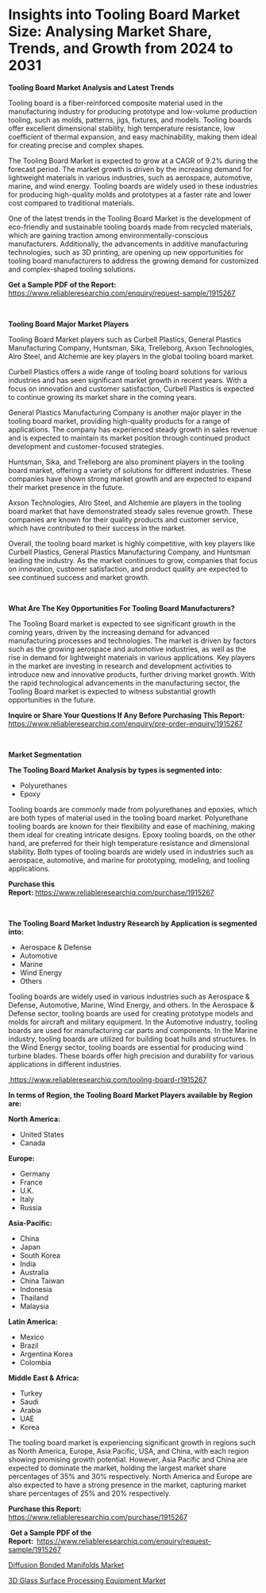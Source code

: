 <p><h1>Insights into Tooling Board Market Size: Analysing Market Share, Trends, and Growth from 2024 to 2031</h1></p><p><strong>Tooling Board Market Analysis and Latest Trends</strong></p>
<p><p>Tooling board is a fiber-reinforced composite material used in the manufacturing industry for producing prototype and low-volume production tooling, such as molds, patterns, jigs, fixtures, and models. Tooling boards offer excellent dimensional stability, high temperature resistance, low coefficient of thermal expansion, and easy machinability, making them ideal for creating precise and complex shapes.</p><p>The Tooling Board Market is expected to grow at a CAGR of 9.2% during the forecast period. The market growth is driven by the increasing demand for lightweight materials in various industries, such as aerospace, automotive, marine, and wind energy. Tooling boards are widely used in these industries for producing high-quality molds and prototypes at a faster rate and lower cost compared to traditional materials.</p><p>One of the latest trends in the Tooling Board Market is the development of eco-friendly and sustainable tooling boards made from recycled materials, which are gaining traction among environmentally-conscious manufacturers. Additionally, the advancements in additive manufacturing technologies, such as 3D printing, are opening up new opportunities for tooling board manufacturers to address the growing demand for customized and complex-shaped tooling solutions.</p></p>
<p><strong>Get a Sample PDF of the Report:&nbsp;</strong> <a href="https://www.reliableresearchiq.com/enquiry/request-sample/1915267">https://www.reliableresearchiq.com/enquiry/request-sample/1915267</a></p>
<p>&nbsp;</p>
<p><strong>Tooling Board Major Market Players</strong></p>
<p><p>Tooling Board Market players such as Curbell Plastics, General Plastics Manufacturing Company, Huntsman, Sika, Trelleborg, Axson Technologies, Alro Steel, and Alchemie are key players in the global tooling board market. </p><p>Curbell Plastics offers a wide range of tooling board solutions for various industries and has seen significant market growth in recent years. With a focus on innovation and customer satisfaction, Curbell Plastics is expected to continue growing its market share in the coming years.</p><p>General Plastics Manufacturing Company is another major player in the tooling board market, providing high-quality products for a range of applications. The company has experienced steady growth in sales revenue and is expected to maintain its market position through continued product development and customer-focused strategies.</p><p>Huntsman, Sika, and Trelleborg are also prominent players in the tooling board market, offering a variety of solutions for different industries. These companies have shown strong market growth and are expected to expand their market presence in the future.</p><p>Axson Technologies, Alro Steel, and Alchemie are players in the tooling board market that have demonstrated steady sales revenue growth. These companies are known for their quality products and customer service, which have contributed to their success in the market.</p><p>Overall, the tooling board market is highly competitive, with key players like Curbell Plastics, General Plastics Manufacturing Company, and Huntsman leading the industry. As the market continues to grow, companies that focus on innovation, customer satisfaction, and product quality are expected to see continued success and market growth.</p></p>
<p>&nbsp;</p>
<p><strong>What Are The Key Opportunities For Tooling Board Manufacturers?</strong></p>
<p><p>The Tooling Board market is expected to see significant growth in the coming years, driven by the increasing demand for advanced manufacturing processes and technologies. The market is driven by factors such as the growing aerospace and automotive industries, as well as the rise in demand for lightweight materials in various applications. Key players in the market are investing in research and development activities to introduce new and innovative products, further driving market growth. With the rapid technological advancements in the manufacturing sector, the Tooling Board market is expected to witness substantial growth opportunities in the future.</p></p>
<p><strong>Inquire or Share Your Questions If Any Before Purchasing This Report:</strong> <a href="https://www.reliableresearchiq.com/enquiry/pre-order-enquiry/1915267">https://www.reliableresearchiq.com/enquiry/pre-order-enquiry/1915267</a></p>
<p>&nbsp;</p>
<p><strong>Market Segmentation</strong></p>
<p><strong>The Tooling Board Market Analysis by types is segmented into:</strong></p>
<p><ul><li>Polyurethanes</li><li>Epoxy</li></ul></p>
<p><p>Tooling boards are commonly made from polyurethanes and epoxies, which are both types of material used in the tooling board market. Polyurethane tooling boards are known for their flexibility and ease of machining, making them ideal for creating intricate designs. Epoxy tooling boards, on the other hand, are preferred for their high temperature resistance and dimensional stability. Both types of tooling boards are widely used in industries such as aerospace, automotive, and marine for prototyping, modeling, and tooling applications.</p></p>
<p><strong>Purchase this Report:&nbsp;</strong><a href="https://www.reliableresearchiq.com/purchase/1915267">https://www.reliableresearchiq.com/purchase/1915267</a></p>
<p>&nbsp;</p>
<p><strong>The Tooling Board Market Industry Research by Application is segmented into:</strong></p>
<p><ul><li>Aerospace & Defense</li><li>Automotive</li><li>Marine</li><li>Wind Energy</li><li>Others</li></ul></p>
<p><p>Tooling boards are widely used in various industries such as Aerospace & Defense, Automotive, Marine, Wind Energy, and others. In the Aerospace & Defense sector, tooling boards are used for creating prototype models and molds for aircraft and military equipment. In the Automotive industry, tooling boards are used for manufacturing car parts and components. In the Marine industry, tooling boards are utilized for building boat hulls and structures. In the Wind Energy sector, tooling boards are essential for producing wind turbine blades. These boards offer high precision and durability for various applications in different industries.</p></p>
<p><a href="https://www.reliableresearchiq.com/tooling-board-r1915267">&nbsp;https://www.reliableresearchiq.com/tooling-board-r1915267</a></p>
<p><strong>In terms of Region, the Tooling Board Market Players available by Region are:</strong></p>
<p>
    <p> <strong> North America: </strong>
        <ul>
            <li>United States</li>
            <li>Canada</li>
        </ul>
        </p> 
    <p> <strong> Europe: </strong>
        <ul>
            <li>Germany</li>
            <li>France</li>
            <li>U.K.</li>
            <li>Italy</li>
            <li>Russia</li>
        </ul>
        </p> 
    <p> <strong> Asia-Pacific: </strong>
        <ul>
            <li>China</li>
            <li>Japan</li>
            <li>South Korea</li>
            <li>India</li>
            <li>Australia</li>
            <li>China Taiwan</li>
            <li>Indonesia</li>
            <li>Thailand</li>
            <li>Malaysia</li>
        </ul>
        </p> 
    <p> <strong> Latin America: </strong>
        <ul>
            <li>Mexico</li>
            <li>Brazil</li>
            <li>Argentina Korea</li>
            <li>Colombia</li>
        </ul>
        </p> 
    <p> <strong> Middle East & Africa: </strong>
        <ul>
            <li>Turkey</li>
            <li>Saudi</li>
            <li>Arabia</li>
            <li>UAE</li>
            <li>Korea</li>
        </ul>
    </p>
    </p>
<p><p>The tooling board market is experiencing significant growth in regions such as North America, Europe, Asia Pacific, USA, and China, with each region showing promising growth potential. However, Asia Pacific and China are expected to dominate the market, holding the largest market share percentages of 35% and 30% respectively. North America and Europe are also expected to have a strong presence in the market, capturing market share percentages of 25% and 20% respectively.</p></p>
<p><strong>Purchase this Report: </strong><a href="https://www.reliableresearchiq.com/purchase/1915267">https://www.reliableresearchiq.com/purchase/1915267</a></p>
<p>&nbsp;<strong>Get a Sample PDF of the Report:&nbsp;&nbsp;</strong><a href="https://www.reliableresearchiq.com/enquiry/request-sample/1915267">https://www.reliableresearchiq.com/enquiry/request-sample/1915267</a></p>
<p><strong></strong></p>
<p><p><a href="https://medium.com/@rontaybrewer02024/insights-into-the-diffusion-bonded-manifolds-market-size-which-is-expanding-with-a-13-1-ae35a61f4dbd">Diffusion Bonded Manifolds Market</a></p><p><a href="https://github.com/ZackaryHalvorson2023/Market-Research-Report-List-2/blob/main/3d-glass-surface-processing-equipment-market.md">3D Glass Surface Processing Equipment Market</a></p></p>